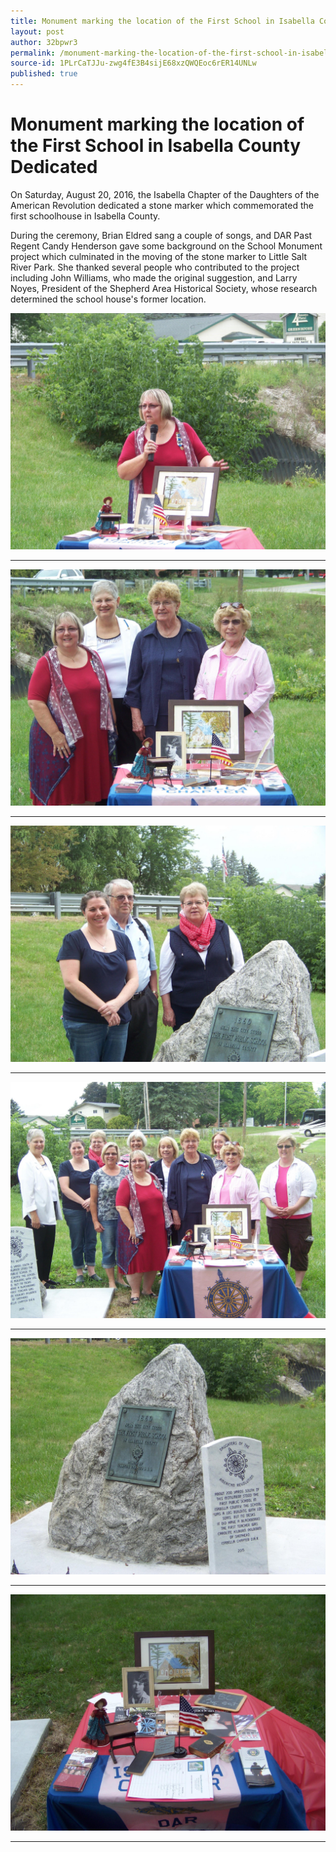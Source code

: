 ```yaml
---
title: Monument marking the location of the First School in Isabella County Dedicated
layout: post
author: 32bpwr3
permalink: /monument-marking-the-location-of-the-first-school-in-isabella-county-dedicated/
source-id: 1PLrCaTJJu-zwg4fE3B4sijE68xzQWQEoc6rER14UNLw
published: true
---
```

# Monument marking the location of the First School in Isabella County Dedicated

On Saturday, August 20, 2016, the Isabella Chapter of the Daughters of the American Revolution dedicated a stone marker which commemorated the first schoolhouse in Isabella County.

During the ceremony, Brian Eldred sang a couple of songs, and DAR Past Regent Candy Henderson gave some background on the School Monument project which culminated in the moving of the stone marker to Little Salt River Park. She thanked several people who contributed to the project including John Williams, who made the original suggestion, and Larry Noyes, President of the Shepherd Area Historical Society, whose research determined the school house's former location.

![image alt text](../public/mwDyLPwnXlDxHMGVUa31Nw_img_0.jpg)

* * *


![image alt text](../public/mwDyLPwnXlDxHMGVUa31Nw_img_1.jpg)

* * *


![image alt text](../public/mwDyLPwnXlDxHMGVUa31Nw_img_2.jpg)

* * *


![image alt text](../public/mwDyLPwnXlDxHMGVUa31Nw_img_3.jpg)

* * *


![image alt text](../public/mwDyLPwnXlDxHMGVUa31Nw_img_4.jpg)

* * *


![image alt text](../public/mwDyLPwnXlDxHMGVUa31Nw_img_5.jpg)

* * *


